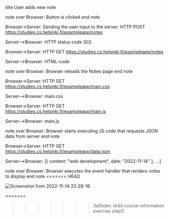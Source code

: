 title User adds new note

note over Browser:
Button is clicked
end note

Browser->Server: Sending the user input to the server: HTTP POST https://studies.cs.helsinki.fi/exampleapp/notes

Server-->Browser: HTTP status code 302

Browser->Server: HTTP GET https://studies.cs.helsinki.fi/exampleapp/notes

Server-->Browser: HTML-code

note over Browser:
Browser reloads the Notes page
end note

Browser->Server: HTTP GET https://studies.cs.helsinki.fi/exampleapp/main.css

Server-->Browser: main.css

Browser->Server: HTTP GET https://studies.cs.helsinki.fi/exampleapp/main.js

Server-->Browser: main.js

note over Browser:
Browser starts executing JS code
that requests JSON data from server
end note

Browser->Server: HTTP GET https://studies.cs.helsinki.fi/exampleapp/data.json

Server-->Browser: [{ content: "web development", date: "2022-11-14" }, ...]

note over Browser:
Browser executes the event handler
that renders notes to display
end note
<<<<<<< HEAD

![Screenshot from 2022-11-14 22-28-16](https://user-images.githubusercontent.com/79658534/201765207-6a2e2739-f4a2-4984-8fda-2278798b505b.png)



=======
>>>>>>> 3a5bdec (Add course-information exercise step1)
